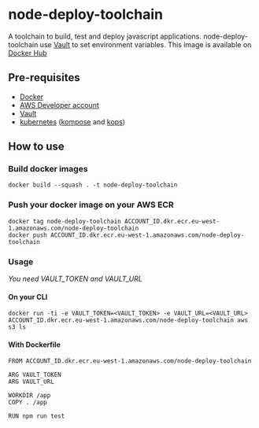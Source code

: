 # node-deploy-toolchain

A toolchain to build, test and deploy javascript applications. node-deploy-toolchain use [Vault](https://www.vaultproject.io) to set environment variables.
This image is available on [Docker Hub](https://hub.docker.com/r/rgaidot/node-deploy-toolchain)

## Pre-requisites

- [Docker](https://www.docker.com)
- [AWS Developer account](https://console.aws.amazon.com/)
- [Vault](https://www.vaultproject.io)
- [kubernetes](https://kubernetes.io/) ([kompose](https://github.com/kubernetes/kompose) and [kops](https://github.com/kubernetes/kops))

## How to use

### Build docker images

```
docker build --squash . -t node-deploy-toolchain
```

### Push your docker image on your AWS ECR

```
docker tag node-deploy-toolchain ACCOUNT_ID.dkr.ecr.eu-west-1.amazonaws.com/node-deploy-toolchain
docker push ACCOUNT_ID.dkr.ecr.eu-west-1.amazonaws.com/node-deploy-toolchain
```

### Usage

_You need VAULT_TOKEN and VAULT_URL_

#### On your CLI

```
docker run -ti -e VAULT_TOKEN=<VAULT_TOKEN> -e VAULT_URL=<VAULT_URL> ACCOUNT_ID.dkr.ecr.eu-west-1.amazonaws.com/node-deploy-toolchain aws s3 ls
```

#### With Dockerfile

```
FROM ACCOUNT_ID.dkr.ecr.eu-west-1.amazonaws.com/node-deploy-toolchain

ARG VAULT_TOKEN
ARG VAULT_URL

WORKDIR /app
COPY . /app

RUN npm run test
```

